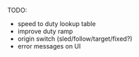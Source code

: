 TODO:
  - speed to duty lookup table
  - improve duty ramp
  - origin switch (sled/follow/target/fixed?)
  - error messages on UI